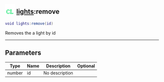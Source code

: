 ## <img src="../../.gitbook/assets/client.png" width="32" height="32" /> [lights](../lights/README.md):remove

```lua
void lights:remove(id)
```

Removes the a light by id<br>

-----------------
## Parameters

| Type   | Name | Description | Optional |
| ------ | ---- | ----------- | -------: |
| number | id | No description |  |
